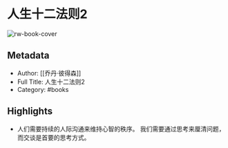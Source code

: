 # 人生十二法则2

![rw-book-cover](https://weread-1258476243.file.myqcloud.com/weread/cover/36/3300018036/s_3300018036.jpg)

## Metadata
- Author: [[乔丹·彼得森]]
- Full Title: 人生十二法则2
- Category: #books

## Highlights
- 人们需要持续的人际沟通来维持心智的秩序。
  我们需要通过思考来厘清问题，而交谈是首要的思考方式。
